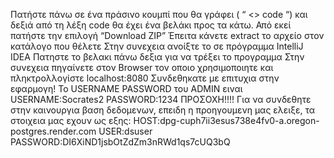 Πατήστε πάνω σε ένα πράσινο κουμπί που θα γράφει ( “ <> code “) και δεξιά από τη λέξη code θα έχει ένα βελάκι προς τα κάτω.
Από εκεί πατήστε την επιλογή “Download ZIP”
Έπειτα κάνετε extract το αρχείο στον κατάλογο που θέλετε
Στην συνεχεια ανοίξτε το  σε πρόγραμμα IntelliJ IDEA 
Πατηστε το βελακι πάνω δεξια για να τρέξει το προγραμμα
Στην συνεχεια πηγαίνετε στον Browser τον οποιο χρησιμοποιητε και πληκτρολλογίστε localhost:8080
Συνδεθηκατε με επιτυχια στην εφαρμογη!
Το USERNAME PASSWORD του ADMIN ειναι USERNAME:Socrates2 PASSWORD:1234
ΠΡΟΣΟΧΗ!!!! Για να συνδεθητε στην καινουργια βαση δεδομενων, επειδη η προηγουμενη μας ελειξε, τα στοιχεια μας εχουν ως εξης: HOST:dpg-cuph7ii3esus738e4fv0-a.oregon-postgres.render.com   USER:dsuser PASSWORD:DI6XiND1jsbOtZdZm3nRWd1qs7cUQ3bQ
